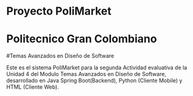# Proyecto PoliMarket
# Politecnico Gran Colombiano
#Temas Avanzados en Diseño de Software

Este es el sistema PoliMarket para la segunda Actividad evaluativa de la Unidad 4 del Modulo Temas Avanzados en Diseño de Software, desarrollado en Java Spring Boot(Backend), Python (Cliente Mobile) y HTML (Cliente Web).
